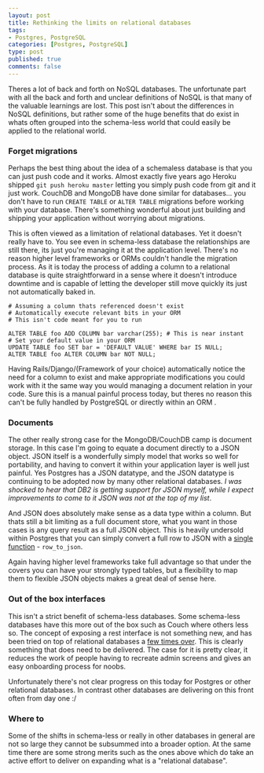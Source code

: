 ```yaml
--- 
layout: post
title: Rethinking the limits on relational databases
tags: 
- Postgres, PostgreSQL
categories: [Postgres, PostgreSQL]
type: post
published: true
comments: false
---
```


Theres a lot of back and forth on NoSQL databases. The unfortunate part with all the back and forth and unclear definitions of NoSQL is that many of the valuable learnings are lost. This post isn't about the differences in NoSQL definitions, but rather some of the huge benefits that do exist in whats often grouped into the schema-less world that could easily be applied to the relational world.

### Forget migrations

Perhaps the best thing about the idea of a schemaless database is that you can just push code and it works. Almost exactly five years ago Heroku shipped `git push heroku master` letting you simply push code from git and it just work. CouchDB and MongoDB have done similar for databases... you don't have to run `CREATE TABLE` or `ALTER TABLE` migrations before working with your database. There's something wonderful about just building and shipping your application without worrying about migrations.

<!--more-->

This is often viewed as a limitation of relational databases. Yet it doesn't really have to. You see even in schema-less database the relationships are still there, its just you're managing it at the application level. There's no reason higher level frameworks or ORMs couldn't handle the migration process. As it is today the process of adding a column to a relational database is quite straightforward in a sense where it doesn't introduce downtime and is capable of letting the developer still move quickly its just not automatically baked in.

    # Assuming a column thats referenced doesn't exist
    # Automatically execute relevant bits in your ORM
    # This isn't code meant for you to run 

    ALTER TABLE foo ADD COLUMN bar varchar(255); # This is near instant
    # Set your default value in your ORM
    UPDATE TABLE foo SET bar = 'DEFAULT VALUE' WHERE bar IS NULL;
    ALTER TABLE foo ALTER COLUMN bar NOT NULL;

Having Rails/Django/(Framework of your choice) automatically notice the need for a column to exist and make appropriate modifications you could work with it the same way you would managing a document relation in your code. Sure this is a manual painful process today, but theres no reason this can't be fully handled by PostgreSQL or directly within an ORM .

### Documents

The other really strong case for the MongoDB/CouchDB camp is document storage. In this case I'm going to equate a document directly to a JSON object. JSON itself is a wonderfully simply model that works so well for portability, and having to convert it within your application layer is well just painful. Yes Postgres has a JSON datatype, and the JSON datatype is continuing to be adopted now by many other relational databases. *I was shocked to hear that DB2 is getting support for JSON myself, while I expect improvements to come to it JSON was not at the top of my list*. 

And JSON does absolutely make sense as a data type within a column. But thats still a bit limiting as a full document store, what you want in those cases is any query result as a full JSON object. This is heavily undersold within Postgres that you can simply convert a full row to JSON with a [single function](http://www.postgresql.org/docs/9.3/static/functions-json.html) - `row_to_json`. 

Again having higher level frameworks take full advantage so that under the covers you can have your strongly typed tables, but a flexibility to map them to flexible JSON objects makes a great deal of sense here.

### Out of the box interfaces

This isn't a strict benefit of schema-less databases. Some schema-less databases have this more out of the box such as Couch where others less so. The concept of exposing a rest interface is not something new, and has been tried on top of relational databases a [few times over](http://htsql.org/). This is clearly something that does need to be delivered. The case for it is pretty clear, it reduces the work of people having to recreate admin screens and gives an easy onboarding process for noobs. 

Unfortunately there's not clear progress on this today for Postgres or other relational databases. In contrast other databases are delivering on this front often from day one :/

### Where to

Some of the shifts in schema-less or really in other databases in general are not so large they cannot be subsummed into a broader option. At the same time there are some strong merits such as the ones above which do take an active effort to deliver on expanding what is a "relational database". 